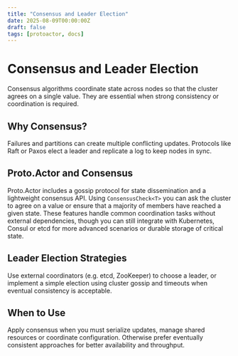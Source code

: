 ```yaml
---
title: "Consensus and Leader Election"
date: 2025-08-09T00:00:00Z
draft: false
tags: [protoactor, docs]
---
```

# Consensus and Leader Election

Consensus algorithms coordinate state across nodes so that the cluster agrees on a single value. They are essential when strong consistency or coordination is required.

## Why Consensus?
Failures and partitions can create multiple conflicting updates. Protocols like Raft or Paxos elect a leader and replicate a log to keep nodes in sync.

## Proto.Actor and Consensus
Proto.Actor includes a gossip protocol for state dissemination and a lightweight consensus API. Using `ConsensusCheck<T>` you can ask the cluster to agree on a value or ensure that a majority of members have reached a given state. These features handle common coordination tasks without external dependencies, though you can still integrate with Kubernetes, Consul or etcd for more advanced scenarios or durable storage of critical state.

## Leader Election Strategies
Use external coordinators (e.g. etcd, ZooKeeper) to choose a leader, or implement a simple election using cluster gossip and timeouts when eventual consistency is acceptable.

## When to Use
Apply consensus when you must serialize updates, manage shared resources or coordinate configuration. Otherwise prefer eventually consistent approaches for better availability and throughput.
